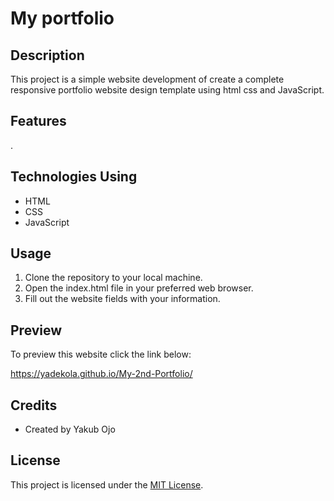 # My portfolio 

## Description
This project is a simple website development of create a complete responsive portfolio website design template using html css and JavaScript.

## Features
  . 


## Technologies Using 
  - HTML
  - CSS
  - JavaScript

## Usage
  1. Clone the repository to your local machine.
  2. Open the index.html file in your preferred web browser.
  3. Fill out the website fields with your information.

## Preview
To preview this website click the link below:

https://yadekola.github.io/My-2nd-Portfolio/


## Credits
  - Created by Yakub Ojo

## License
This project is licensed under the [MIT License](LICENSE).
